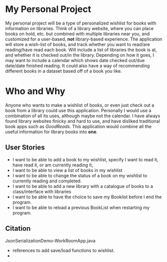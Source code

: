 # My Personal Project
My personal project will be a type of personalized
wishlist for books with information on libraries. 
Think of a library website, where you can place books 
on hold, etc. but combined with multiple libraries 
near you, and customized for a user-based, **not**
 library-based experience. The application will store
a wish-list of books, and track whether you want to
read/are reading/have read each book. Will include a 
list of libraries the book is at, and whether it is 
checked out/in the library. Depending on how it goes,
I may want to include a calendar which shows date 
checked out/due date/date finished reading. It could
also have a way of recommending different books in a 
dataset based off of a book you like.
# Who and Why
Anyone who wants to make a wishlist of books, or even
just check out a book from a library could use this
application. Personally I would use a combination of 
all its uses, although maybe not the calendar. I have
always found library websites finicky and hard to use, 
and have disliked traditional book apps such as 
*GoodReads*. This application would combine all the 
useful information for library books into **one**.



## **User Stories**
- I want to be able to add a book to my wishlist, specify
  I want to read it, have read it, or am currently reading it,
- I want to be able to view a list of books in my wishlist
- I want to be able to change the status of a book on my 
wishlist to currently reading and completed.
- I want to be able to add a new library with a catalogue of 
books to a class/interface with libraries
- I want to be able to have the choice to save my Booklist before I end the program.
- I want to be able to reload a previous BookList when restarting my program.

## Citation

JsonSerializationDemo-WorkRoomApp.java
- references to add save/load functions to wishlist.
- 